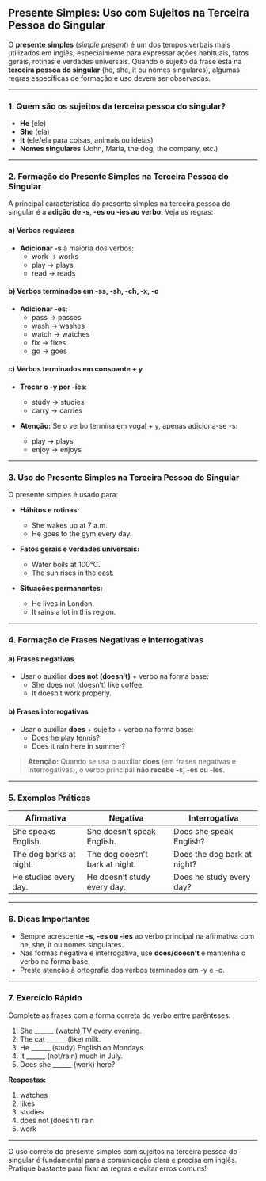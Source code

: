 ## Presente Simples: Uso com Sujeitos na Terceira Pessoa do Singular

O **presente simples** (*simple present*) é um dos tempos verbais mais utilizados em inglês, especialmente para expressar ações habituais, fatos gerais, rotinas e verdades universais. Quando o sujeito da frase está na **terceira pessoa do singular** (he, she, it ou nomes singulares), algumas regras específicas de formação e uso devem ser observadas.

---

### 1. Quem são os sujeitos da terceira pessoa do singular?

- **He** (ele)
- **She** (ela)
- **It** (ele/ela para coisas, animais ou ideias)
- **Nomes singulares** (John, Maria, the dog, the company, etc.)

---

### 2. Formação do Presente Simples na Terceira Pessoa do Singular

A principal característica do presente simples na terceira pessoa do singular é a **adição de -s, -es ou -ies ao verbo**. Veja as regras:

#### a) Verbos regulares

- **Adicionar -s** à maioria dos verbos:
  - work → works
  - play → plays
  - read → reads

#### b) Verbos terminados em -ss, -sh, -ch, -x, -o

- **Adicionar -es**:
  - pass → passes
  - wash → washes
  - watch → watches
  - fix → fixes
  - go → goes

#### c) Verbos terminados em consoante + y

- **Trocar o -y por -ies**:
  - study → studies
  - carry → carries

- **Atenção:** Se o verbo termina em vogal + y, apenas adiciona-se -s:
  - play → plays
  - enjoy → enjoys

---

### 3. Uso do Presente Simples na Terceira Pessoa do Singular

O presente simples é usado para:

- **Hábitos e rotinas:**  
  - She wakes up at 7 a.m.  
  - He goes to the gym every day.

- **Fatos gerais e verdades universais:**  
  - Water boils at 100°C.  
  - The sun rises in the east.

- **Situações permanentes:**  
  - He lives in London.  
  - It rains a lot in this region.

---

### 4. Formação de Frases Negativas e Interrogativas

#### a) Frases negativas

- Usar o auxiliar **does not (doesn’t)** + verbo na forma base:
  - She does not (doesn’t) like coffee.
  - It doesn’t work properly.

#### b) Frases interrogativas

- Usar o auxiliar **does** + sujeito + verbo na forma base:
  - Does he play tennis?
  - Does it rain here in summer?

> **Atenção:** Quando se usa o auxiliar **does** (em frases negativas e interrogativas), o verbo principal **não recebe -s, -es ou -ies**.

---

### 5. Exemplos Práticos

| Afirmativa                | Negativa                        | Interrogativa                |
|---------------------------|---------------------------------|------------------------------|
| She speaks English.       | She doesn’t speak English.      | Does she speak English?      |
| The dog barks at night.   | The dog doesn’t bark at night.  | Does the dog bark at night?  |
| He studies every day.     | He doesn’t study every day.     | Does he study every day?     |

---

### 6. Dicas Importantes

- Sempre acrescente **-s, -es ou -ies** ao verbo principal na afirmativa com he, she, it ou nomes singulares.
- Nas formas negativa e interrogativa, use **does/doesn’t** e mantenha o verbo na forma base.
- Preste atenção à ortografia dos verbos terminados em -y e -o.

---

### 7. Exercício Rápido

Complete as frases com a forma correta do verbo entre parênteses:

1. She ______ (watch) TV every evening.
2. The cat ______ (like) milk.
3. He ______ (study) English on Mondays.
4. It ______ (not/rain) much in July.
5. Does she ______ (work) here?

**Respostas:**
1. watches
2. likes
3. studies
4. does not (doesn’t) rain
5. work

---

O uso correto do presente simples com sujeitos na terceira pessoa do singular é fundamental para a comunicação clara e precisa em inglês. Pratique bastante para fixar as regras e evitar erros comuns!